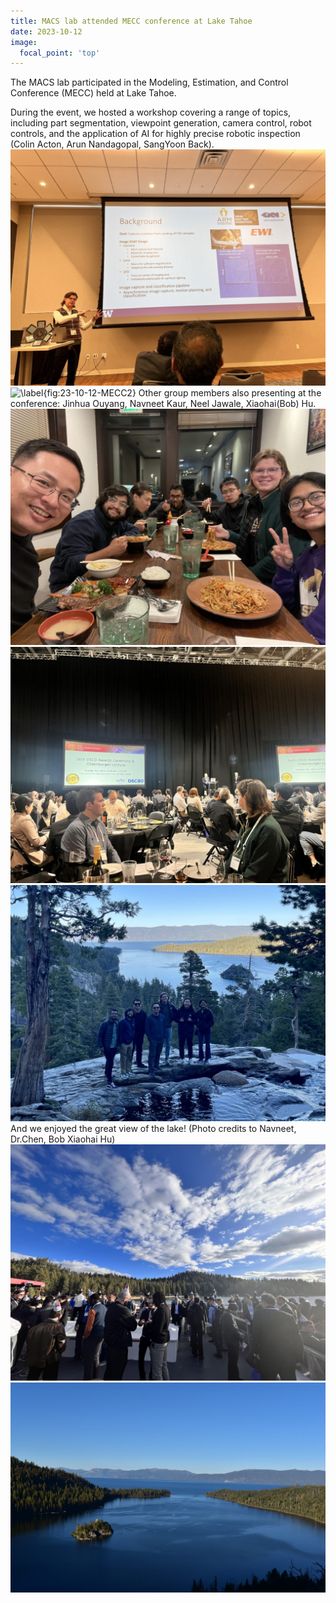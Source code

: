 ```yaml
---
title: MACS lab attended MECC conference at Lake Tahoe
date: 2023-10-12
image:
  focal_point: 'top'
---
```


The MACS lab participated in the Modeling, Estimation, and Control Conference (MECC) held at Lake Tahoe. 

<!--more-->
During the event, we hosted a workshop covering a range of topics, including part segmentation, viewpoint generation, camera control, robot controls, and the application of AI for highly precise robotic inspection (Colin Acton, Arun Nandagopal, SangYoon Back).
![ \label{fig:23-10-12-MECC1}](./Figures/23-10-12-MECC1.jpg)
![ \label{fig:23-10-12-MECC2}](./Figures/23-10-12-MECC1.jpeg)
Other group members also presenting at the conference: Jinhua Ouyang, Navneet Kaur, Neel Jawale, Xiaohai(Bob) Hu.
![ \label{fig:23-10-12-MECC1}](./Figures/23-10-12-MECC3.jpeg)
![ \label{fig:23-10-12-MECC1}](./Figures/23-10-12-MECC4.jpg)
![ \label{fig:23-10-12-MECC1}](./Figures/23-10-12-MECC5.jpeg)
And we enjoyed the great view of the lake! (Photo credits to Navneet, Dr.Chen, Bob Xiaohai Hu)
![ \label{fig:23-10-12-MECC1}](./Figures/23-10-12-MECC6.jpg)
![ \label{fig:23-10-12-MECC1}](./Figures/23-10-12-MECC7.jpg)